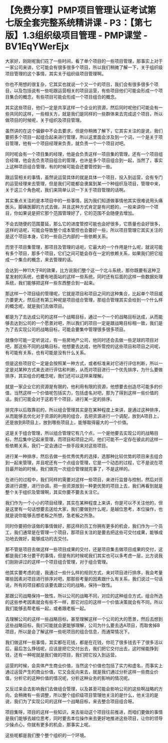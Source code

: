 # 【免费分享】PMP项目管理认证考试第七版全套完整系统精讲课 - P3：【第七版】1.3组织级项目管理 - PMP课堂 - BV1EqYWerEjx

大家好，刚刚呢我们花了一些时间，看了单个项目的一些项目管理，那事实上对于一家公司来讲，它可能会有很多很多个项目，所以我们稍微了解一下，关于组织级项目管理的这个事情，其实关于组织级项目管理啊。

你也不用想的很复杂，它其实也就说一个又一个的项目，我们会有很多很多个项目，以及包括说有一些呃跟运营相关的项目运营，有些项目他们可能会形成一个项目集合的概念，有些项目可能会形成一个项目组合的概念。

其实这些项目，他们一定是共享这样一个企业的资源，然后同时呢他们可能会有一些共同的这样，一些相关方，就是我们是同样的一些群体来去完成这个项目，所以做项目的时候呢，关于组织及项目管理。

虽然讲的在这个偏僻中不会去要求，但是你稍微了解下，它其实关注的是说，我们要把多个项目一起组合起来进行管理，所以这里面会涉及到一个词，一个是关于项目管理，他有一个项目经理来负责，就负责一个一个项目对吧。

同时呢会有一个项目集的经理，他是会负责这样一项目集的管理，还有一个项目组合经理，他会去负责项目组合的管理，也许是多个项目组合到一起，当然了，事实上这种项目组合管理，有的时候可能会还要管控到一些。

跟运营相关的事情，虽然说运营具体的就是具体一个项目，投入到运营，会有专门的运营经理来去管理，但是我们可能都会隶属到某一个种组织及项目，管理中来，关于这三个角色呢，我们来简单认识一下关于项目管理的话啊。

其实重点关注的是本项目中的一些事情，因为我们知道做事情他其实很难说用头痛医头，脚痛医脚的方式去做，并且这种方式肯定是有问题的，一般来讲你一个项目，你如果说是把它那个范围管理好了，它的范围不会随便去增加。

不会去随便的范围蔓延，那么它的进度管控可能也会好很多，它质量也会好很多，这样的话呢，可能会导致整个成本管控也会要好一些，所以项目管理它其实关注的是这个项目本身，它的一些自己内部的一些依赖关系。

而至于项目集管理，那项目及管理的话呃，它最大的一个作用是什么呢，就说可能有多个项目，那多个项目，它们之间可能会存在一定的依赖关系，如果我们把它组成一个集合的概念，来去管理的话。

会达到一种11大于R的效果，比方说我们整个这一个北斗系统，那你既要有这种卫星发射的系统，也要有地面站的这样一些系统，同时还有后面的这样一些数据处理系统，我们能够把这样一些东西整合到一起来。

那这样一个项目级的管理呢，它就是项目和项目之间的这种集合，比起单个项目威力要更大，然后还有第三种呢是项目组合管理，那组合管理其实会给到一个什么样的概念呢，就是我们去做项目。

都是为了去达成公司的这样一个战略目标，通过一个一个的战略目标达成，从而能够去达到公司的一个愿景对吧，所以我们的项目一定是跟战略目标相一致，我们是为了去实现公司的战略目标，可能会要集中管理很多很多项目。

就像你可能一定听说过，有一些房地产公司，他同时还会去做一些足球的项目对吧，那这些不同的战略目标，他想要去达成，他所管控的这些项目和项目之间呢，有可能有关系，也有可能是没有什么关系。

但是这些项目它一定是会按照某一种方式，或者标准来对它进行评估判断，所以一定是对某种方式来去进行评估和判断，从而对项目进行一个优先排序，为什么要做排序，其实组合的概念呢，我们还可以这样来理解。

就是一家企业它的资源是有限的，他利用有限的资源，他想要去创造尽可能多的价值，当然这样一个价值呢包括实力，包括虚名对吧，那为了得到这样一些价值的话，我们可能会对于这若干个项目，进行某一定的排序。

排完序以后取靠前的，所以组合管理其实是在某种程度上来讲，是通过这种排序，从而能够去优化对于资源的利用的组合，去把资源进行一个调配，放到A项目上，还是放到B项目上，放到哪些项目上，能够取得最大的一个价值。

这是关于组合管理，所以组合管理它有几个点，一个是他要去实现公司的战略目标，然后集中记起来管理，而项目和项目之间，他们可能不一定存在彼此的这样一些依赖关系，我们一定会通过一些手段来对这些项目。

进行某一种排序，然后去做一些优秀优秀的选择，选那种比较优势的项目来去组合到一起来管理，并且呢还有一个点组合管理，它是一个动态的过程，它不是说在项目最开始的时候，我们做完一次组合管理就完事了，不是这样的。

在进行的过程中，我们同样的需要对这样一些项目，来进行监督与控制，然后对资源进行调整，进行协调，把一些资源放到一种更优势的项目上去，我们再看到就是整个关于组织及管理啊，其实你要不要去关注它。

我们作为一个小小的项目经理，其实在某种程度上来讲，你是可以不关注他的，但是这里有一句话想要去送给大家，我们要做到什么呢，是越位思考，本位操作，也就是说你能够去想老板之所想，急老板之所急。

同时你要把你该做的事情做好，那这样的员工你拥有更多的机会，我们作为一个员工，我们通常是在管理一个项目，那项目关注的是要去把这些可交付成果，能够成功地去做好，能够成功的去交付。

那不管是项目去做这样一些项目成果的交付，还是项目集去做项目成果的交付，这都是我们本分要干的事情，但是有的时候呢我们其实也可以多考虑一层，比方说我们刚刚讲过的这样一个项目组合管理，对于组合管理。

他其实要考虑的是，我通过一些什么样的规则方式，来对项目进行排序，我会考量哪些因素对项目进行排序对吧，那那些考量的因素跟什么有关系，我们说过一句话说，所有的项目都应该要去跟公司的战略，保持一致性。

那跟公司战略保持一致性，所以公司的战略不同，对应的这种组合方式，组合所选的这些参考因素就会有些不一样，那它对应的这样一个价值决策就会有不同，所以我们能够去帮老板一起，或者跟老板一起。

去理解公司的这样一些战略目标，甚至理解这样一个公司的大的愿景，然后去想到这些战略目标，我们可能就会更能够理解，公司为什么要去选A项目，而取舍掉B项目，所以是会了解这样一些呃项目的组合信息，而通常情况下。

我们做这样一些事情，其实都在花钱，都是在花钱，你花了很多钱去干了很多活以后，最后怎么挣钱呢，应该是把它交付出去，我们把它交付出去，这时候能挣到钱，还有一种呢就是我们做的项目，我们把它投入到运营。

运营的时候，会具体产生商业价值，当然这个价值也包括了实力和虚名，而事实上通过运营产生的商业价值，它又会反向来去，就是我们通过分析这样一些商业价值，分析它的这种价值的情况呢，分析这种业务的影响的情况呢。

又反过来会去影响我们去做组合管理，以及甚至可能会影响公司的这些啊战略的方向，会稍微有一些调整，所以整个组织级项目管理他关注的是什么，他关注的是说，我们为了实现公司的这样一个战略目标，来去整合项目组合呀。

项目集呀，项目的这样一些知识，来去驱动这个项目往前推进，而咱们要做的事情是我们能够去越位思考，同时要去本位操作来去更好地推进这些项目，让你的领导少操点心，你就有更多的机会，那事实上呢。

这些呢都是我们整个整个组织的一个环境。
